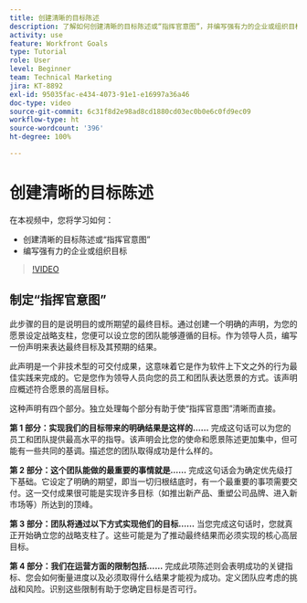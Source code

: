 ```yaml
---
title: 创建清晰的目标陈述
description: 了解如何创建清晰的目标陈述或“指挥官意图”，并编写强有力的企业或组织目标。
activity: use
feature: Workfront Goals
type: Tutorial
role: User
level: Beginner
team: Technical Marketing
jira: KT-8892
exl-id: 95035fac-e434-4073-91e1-e16997a36a46
doc-type: video
source-git-commit: 6c31f8d2e98ad8cd1880cd03ec0b0e6c0fd9ec09
workflow-type: ht
source-wordcount: '396'
ht-degree: 100%

---
```


# 创建清晰的目标陈述

在本视频中，您将学习如何：

* 创建清晰的目标陈述或“指挥官意图”
* 编写强有力的企业或组织目标

>[!VIDEO](https://video.tv.adobe.com/v/335186/?quality=12&learn=on)

<!--
Your turn graphic
-->

## 制定“指挥官意图”

此步骤的目的是说明目的或所期望的最终目标。通过创建一个明确的声明，为您的愿景设定战略支柱，您便可以设立您的团队能够遵循的目标。作为领导人员，编写一份声明来表达最终目标及其预期的结果。

此声明是一个非技术型的可交付成果，这意味着它是作为软件上下文之外的行为最佳实践来完成的。它是您作为领导人员向您的员工和团队表达愿景的方式。该声明应概述符合愿景的高层目标。

这种声明有四个部分。独立处理每个部分有助于使“指挥官意图”清晰而直接。

**第 1 部分：实现我们的目标带来的明确结果是这样的……**
完成这句话可以为您的员工和团队提供最高水平的指导。该声明会比您的使命和愿景陈述更加集中，但可能有一些共同的基调。描述您的团队取得成功是什么样的。

**第 2 部分：这个团队能做的最重要的事情就是……**
完成这句话会为确定优先级打下基础。它设定了明确的期望，即当一切归根结底时，有一个最重要的事项需要交付。这一交付成果很可能是实现许多目标（如推出新产品、重塑公司品牌、进入新市场等）所达到的顶峰。

**第 3 部分：团队将通过以下方式实现他们的目标……**
当您完成这句话时，您就真正开始确立您的战略支柱了。这些可能是为了推动最终结果而必须实现的核心高层目标。

**第 4 部分：我们在运营方面的限制包括……**
完成此项陈述则会表明成功的关键指标、您会如何衡量进度以及必须取得什么结果才能视为成功。定义团队应考虑的挑战和风险。识别这些限制有助于您确定目标是否可行。
